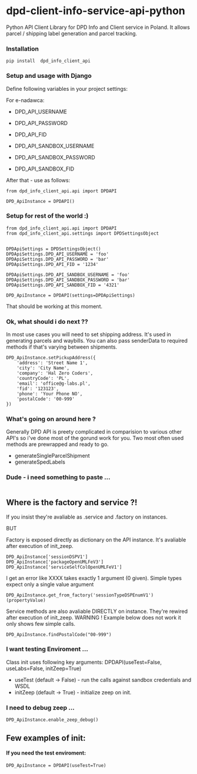 # dpd-client-info-service-api-python
Python API Client Library for DPD Info and Client service in Poland.  It allows parcel / shipping label generation and parcel tracking.


### Installation
```
pip install  dpd_info_client_api
```

### Setup and usage with Django

Define following variables in your project settings:

For e-nadawca:
* DPD_API_USERNAME
* DPD_API_PASSWORD
* DPD_API_FID

* DPD_API_SANDBOX_USERNAME
* DPD_API_SANDBOX_PASSWORD
* DPD_API_SANDBOX_FID


After that - use as follows:

```
from dpd_info_client_api.api import DPDAPI

DPD_ApiInstance = DPDAPI()
```

### Setup for rest of the world :)

```
from dpd_info_client_api.api import DPDAPI
from dpd_info_client_api.settings import DPDSettingsObject


DPDApiSettings = DPDSettingsObject()
DPDApiSettings.DPD_API_USERNAME = 'foo'
DPDApiSettings.DPD_API_PASSWORD = 'bar'
DPDApiSettings.DPD_API_FID = '1234'

DPDApiSettings.DPD_API_SANDBOX_USERNAME = 'foo'
DPDApiSettings.DPD_API_SANDBOX_PASSWORD = 'bar'
DPDApiSettings.DPD_API_SANDBOX_FID = '4321'

DPD_ApiInstance = DPDAPI(settings=DPDApiSettings)

```
That should be working at this moment.

### Ok, what should i do next ??
In most use cases you will need to set shipping address. It's used in generating parcels and waybills.
You can also pass senderData to required methods if that's varying between shipments.

```
DPD_ApiInstance.setPickupAddress({
    'address': 'Street Name 1',
    'city': 'City Name',
    'company': 'Hal Zero Coders',
    'countryCode': 'PL',
    'email': 'office@g-labs.pl',
    'fid': '123123',
    'phone': 'Your Phone NO',
    'postalCode': '00-999'
})
```


### What's going on around here ?
Generally DPD API is preety complicated in comparision to various other API's so i've done most of the gorund work for you.
Two most often used methods are prewrapped and ready to go.

- generateSingleParcelShipment
- generateSpedLabels


### Dude - i need something to paste ...
```

```

## Where is the factory and service ?!

If you insist they're avaliable as .service and .factory on instances.

BUT

Factory is exposed directly as dictionary on the API instance. It's avaliable after execution of init_zeep.

```
DPD_ApiInstance['sessionDSPV1']
DPD_ApiInstance['packageOpenUMLFeV3']
DPD_ApiInstance['serviceSelfColOpenUMLFeV1']
```

I get an error like XXXX takes exactly 1 argument (0 given). Simple types expect only a single value argument

```
DPD_ApiInstance.get_from_factory('sessionTypeDSPEnumV1')(propertyValue)
```

Service methods are also avaliable DIRECTLY on instance. They're rewired after execution of init_zeep.
WARNING ! Example below does not work it only shows few simple calls.

```
DPD_ApiInstance.findPostalCode("00-999")
```

### I want testing Enviroment ...

Class init uses following key arguments:
DPDAPI(useTest=False, useLabs=False, initZeep=True)

* useTest (default -> False) - run the calls against sandbox credentials and WSDL
* initZeep (default -> True) - initialize zeep on init.


### I need to debug zeep ...
```
DPD_ApiInstance.enable_zeep_debug()
```

## Few examples of init: 

#### If you need the test enviroment:
```
DPD_ApiInstance = DPDAPI(useTest=True)
```

